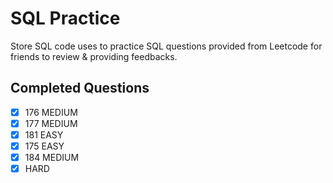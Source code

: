 # SQL Practice

Store SQL code uses to practice SQL questions provided from Leetcode for friends to review & providing feedbacks.

## Completed Questions

- [x] 176 MEDIUM
- [X] 177 MEDIUM
- [X] 181 EASY
- [X] 175 EASY
- [X] 184 MEDIUM
- [X] HARD
